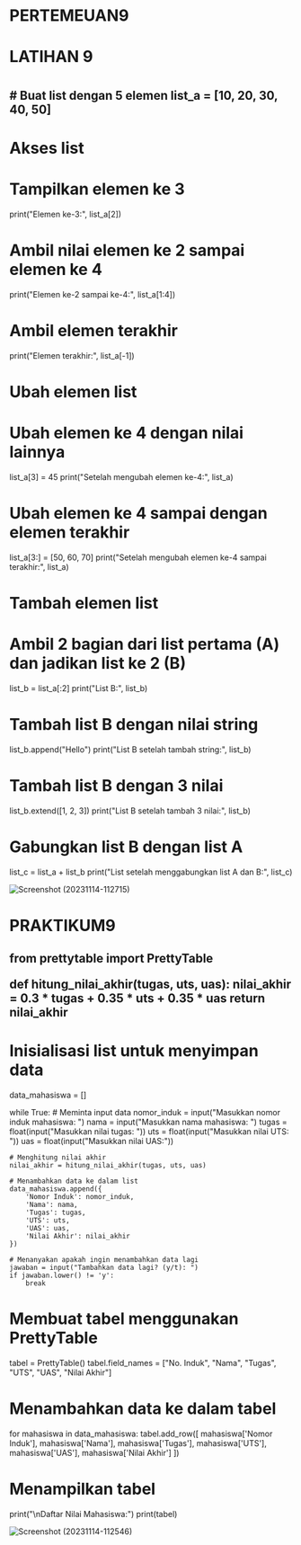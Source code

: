 # PERTEMEUAN9
<H1>LATIHAN 9<H1>
<H2># Buat list dengan 5 elemen
list_a = [10, 20, 30, 40, 50]

# Akses list
# Tampilkan elemen ke 3
print("Elemen ke-3:", list_a[2])

# Ambil nilai elemen ke 2 sampai elemen ke 4
print("Elemen ke-2 sampai ke-4:", list_a[1:4])

# Ambil elemen terakhir
print("Elemen terakhir:", list_a[-1])

# Ubah elemen list
# Ubah elemen ke 4 dengan nilai lainnya
list_a[3] = 45
print("Setelah mengubah elemen ke-4:", list_a)

# Ubah elemen ke 4 sampai dengan elemen terakhir
list_a[3:] = [50, 60, 70]
print("Setelah mengubah elemen ke-4 sampai terakhir:", list_a)

# Tambah elemen list
# Ambil 2 bagian dari list pertama (A) dan jadikan list ke 2 (B)
list_b = list_a[:2]
print("List B:", list_b)

# Tambah list B dengan nilai string
list_b.append("Hello")
print("List B setelah tambah string:", list_b)

# Tambah list B dengan 3 nilai
list_b.extend([1, 2, 3])
print("List B setelah tambah 3 nilai:", list_b)

# Gabungkan list B dengan list A
list_c = list_a + list_b
print("List setelah menggabungkan list A dan B:", list_c)
</H2>

![Screenshot (20231114-112715)](https://github.com/calamities17/PERTEMEUAN9/assets/147371058/e046c607-3314-43ca-a72a-83ae28095e7c)

<H1>PRAKTIKUM9</H1>
<H2>from prettytable import PrettyTable

def hitung_nilai_akhir(tugas, uts, uas):
    nilai_akhir = 0.3 * tugas + 0.35 * uts + 0.35 * uas
    return nilai_akhir

# Inisialisasi list untuk menyimpan data
data_mahasiswa = []

while True:
    # Meminta input data
    nomor_induk = input("Masukkan nomor induk mahasiswa: ")
    nama = input("Masukkan nama mahasiswa: ")
    tugas = float(input("Masukkan nilai tugas: "))
    uts = float(input("Masukkan nilai UTS: "))
    uas = float(input("Masukkan nilai UAS:"))

    # Menghitung nilai akhir
    nilai_akhir = hitung_nilai_akhir(tugas, uts, uas)

    # Menambahkan data ke dalam list
    data_mahasiswa.append({
        'Nomor Induk': nomor_induk,
        'Nama': nama,
        'Tugas': tugas,
        'UTS': uts,
        'UAS': uas,
        'Nilai Akhir': nilai_akhir
    })

    # Menanyakan apakah ingin menambahkan data lagi
    jawaban = input("Tambahkan data lagi? (y/t): ")
    if jawaban.lower() != 'y':
        break

# Membuat tabel menggunakan PrettyTable
tabel = PrettyTable()
tabel.field_names = ["No. Induk", "Nama", "Tugas", "UTS", "UAS", "Nilai Akhir"]

# Menambahkan data ke dalam tabel
for mahasiswa in data_mahasiswa:
    tabel.add_row([
        mahasiswa['Nomor Induk'],
        mahasiswa['Nama'],
        mahasiswa['Tugas'],
        mahasiswa['UTS'],
        mahasiswa['UAS'],
        mahasiswa['Nilai Akhir']
    ])

# Menampilkan tabel
print("\nDaftar Nilai Mahasiswa:")
print(tabel)
</H2>


![Screenshot (20231114-112546)](https://github.com/calamities17/PERTEMEUAN9/assets/147371058/97d20c9e-db16-4f5a-aa08-bd8b833531b7)
